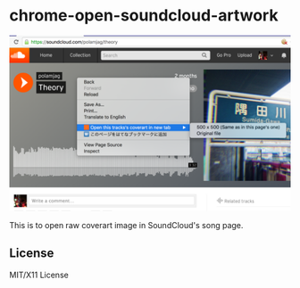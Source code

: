 # chrome-open-soundcloud-artwork

[![screenshot](https://raw.githubusercontent.com/polamjag/chrome-open-soundcloud-artwork/master/store/screenshot-01.png)](https://chrome.google.com/webstore/detail/open-soundcloud-coverart/ofiobobdcodlnokoiljcaamamndgelcd)

This is to open raw coverart image in SoundCloud's song page.

## License

MIT/X11 License
